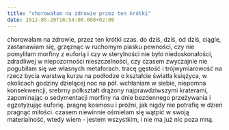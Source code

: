 ```yaml
---
title: "chorowałam na zdrowie przez ten krótki"
date: 2012-05-20T16:54:00.000+02:00
---
```

chorowałam na zdrowie, przez ten krótki czas. do dziś, dziś, od dziś, ciągle, zastanawiam się, grzęznąc w ruchomym piasku pewności, czy nie pomyliłam morfiny z euforią i czy w sterylności nie było niedoskonałości, zdradliwej w niepozorności nieszczelności, czy czasem zwyczajnie nie pogubiłam się we własnych metaforach. tracę gęstość i trójwymiarowość na rzecz bycia warstwą kurzu na podłodze o kształcie światła księżyca, w okolicach godziny dzielącej noc na pół. wchłaniam w siebie, niepomna konsekwencji, srebrny półkształt drążony najprawdziwszymi kraterami, zapominając o sedymentacji morfiny na dnie bezdennego przeżywania i egzotyzując euforię. pragnę kosmosu i próżni, jak nigdy nie potrafię w dzień pragnąć miłości. czasem niewinnie ośmielam się wątpić w swoją materialność, wtedy wiem - jestem wszystkim, i nie ma już nic poza mną.
